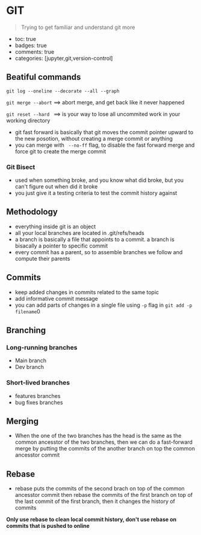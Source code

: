 # GIT
> Trying to get familiar and understand git more 

- toc: true 
- badges: true
- comments: true
- categories: [jupyter,git,version-control]


## Beatiful commands

```git log --oneline --decorate --all --graph```

```git merge --abort``` ==> abort merge, and get back like it never happened

`git reset --hard ` ==> is your way to lose all uncommited work in your working directory 


* git fast forward is basically that git moves the commit pointer upward to the new posotion, without creating a merge commit or anything
* you can merge with ` --no-ff` flag, to disable the fast forward merge and force git to create the merge commit


### Git Bisect
* used when something broke, and you know what did broke, but you can't figure out when did it broke
* you just give it a testing criteria to test the commit history against 




## Methodology 
* everything inside git is an object
* all your local branches are located in .git/refs/heads 
* a branch is basically a file that appoints to a commit. a branch is bisacally a pointer to specific commit
* every commit has a parent, so to assemble branches we follow and compute their parents

## Commits 
* keep added changes in commits related to the same topic
* add informative commit message 
* you can add parts of changes in a single file using `-p` flag in `git add -p filename`0


## Branching 

### Long-running branches 
* Main branch
* Dev branch 
### Short-lived branches 
* features branches
* bug fixes branches 


## Merging 

* When the one of the two branches has the head is the same as the common ancesstor of the two branches, then we can do a fast-forward merge by putting the commits of the another branch on top the common ancesstor commit 


## Rebase 

* rebase puts the commits of the second brach on top of the common ancesstor commit then rebase the commits of the first branch on top of the last commit of the first branch, then it changes the history of commits

**Only use rebase to clean local commit history, don't use rebase on commits that is pushed to online** 


